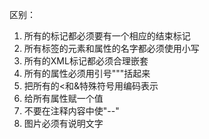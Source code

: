 区别：
1. 所有的标记都必须要有一个相应的结束标记
2. 所有标签的元素和属性的名字都必须使用小写
3. 所有的XML标记都必须合理嵌套
4. 所有的属性必须用引号"""括起来
5. 把所有的<和&特殊符号用编码表示
6. 给所有属性赋一个值
7. 不要在注释内容中使"--"
8. 图片必须有说明文字